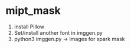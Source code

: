 # mipt_mask

1. install Pillow 
2. Set/install another font in imggen.py
3. python3 imggen.py -> images for spark mask